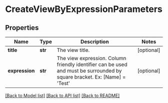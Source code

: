 # CreateViewByExpressionParameters

## Properties
Name | Type | Description | Notes
------------ | ------------- | ------------- | -------------
**title** | **str** | The view title. | [optional] 
**expression** | **str** | The view expression. Column friendly identifier can be used and must be surrounded by square bracket.  Ex: [Name] &#x3D; &#39;Test&#39; | [optional] 

[[Back to Model list]](../README.md#documentation-for-models) [[Back to API list]](../README.md#documentation-for-api-endpoints) [[Back to README]](../README.md)


